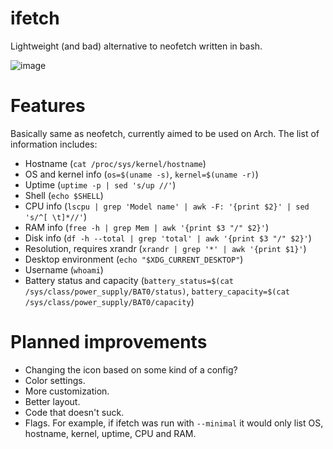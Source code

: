 # ifetch
Lightweight (and bad) alternative to neofetch written in bash.

![image](https://github.com/user-attachments/assets/994fd84c-f3a2-4f3e-9710-5d0ed0c688a2)

# Features
Basically same as neofetch, currently aimed to be used on Arch.
The list of information includes:
- Hostname (`cat /proc/sys/kernel/hostname`)
- OS and kernel info (`os=$(uname -s)`, `kernel=$(uname -r)`)
- Uptime (`uptime -p | sed 's/up //'`)
- Shell (`echo $SHELL`)
- CPU info (`lscpu | grep 'Model name' | awk -F: '{print $2}' | sed 's/^[ \t]*//'`)
- RAM info (`free -h | grep Mem | awk '{print $3 "/" $2}'`)
- Disk info (`df -h --total | grep 'total' | awk '{print $3 "/" $2}'`)
- Resolution, requires xrandr (`xrandr | grep '*' | awk '{print $1}'`)
- Desktop environment (`echo "$XDG_CURRENT_DESKTOP"`)
- Username (`whoami`)
- Battery status and capacity (`battery_status=$(cat /sys/class/power_supply/BAT0/status)`, `battery_capacity=$(cat /sys/class/power_supply/BAT0/capacity`)

# Planned improvements
- Changing the icon based on some kind of a config?
- Color settings.
- More customization.
- Better layout.
- Code that doesn't suck.
- Flags.
    For example, if ifetch was run with `--minimal` it would only list OS, hostname, kernel, uptime, CPU and RAM.
